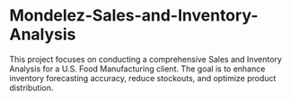 # Mondelez-Sales-and-Inventory-Analysis
This project focuses on conducting a comprehensive Sales and Inventory Analysis for a U.S. Food Manufacturing client. The goal is to enhance inventory forecasting accuracy, reduce stockouts, and optimize product distribution. 
